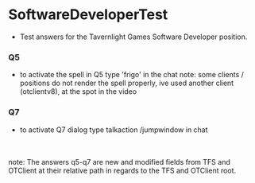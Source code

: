 # SoftwareDeveloperTest


- Test answers for the Tavernlight Games Software Developer position.


### Q5
- to activate the spell in Q5 type 'frigo' in the chat
note: some clients / positions do not render the spell properly, ive used another client (otclientv8), at the spot in the video 
### Q7
- to activate Q7 dialog type talkaction /jumpwindow in chat
<br />
<br />
note: The answers q5-q7 are new and modified fields from TFS and OTClient at their relative path in regards to the TFS and OTClient root.

